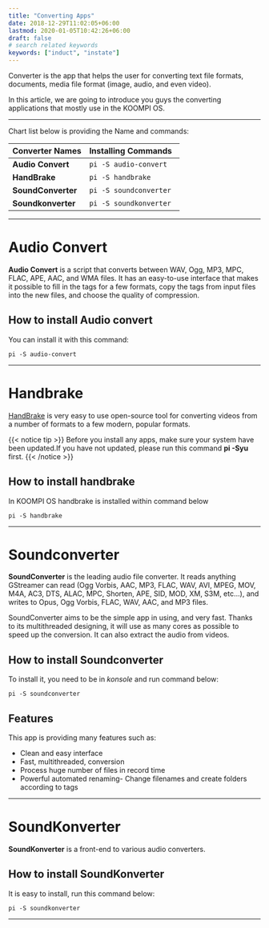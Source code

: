 ```yaml
---
title: "Converting Apps"
date: 2018-12-29T11:02:05+06:00
lastmod: 2020-01-05T10:42:26+06:00
draft: false
# search related keywords
keywords: ["induct", "instate"]
---
```


Converter is the app that helps the user for converting text file formats, documents, media file format (image, audio, and even video).  

In this article, we are going to introduce you guys the converting applications that mostly use in the KOOMPI OS.

----
Chart list below is providing the Name and commands:

| Converter Names  |  Installing Commands | 
|:-------------|:-------------|
| **Audio Convert** | `pi -S audio-convert `     |
| **HandBrake** | `pi -S handbrake `     |
| **SoundConverter** | `pi -S soundconverter `     |
| **Soundkonverter** | `pi -S soundkonverter `     |

----

# Audio Convert
**Audio Convert** is a script that converts between WAV, Ogg, MP3, MPC, FLAC, APE, AAC, and WMA files. It has an easy-to-use interface that makes it possible to fill in the tags for a few formats, copy the tags from input files into the new files, and choose the quality of compression.

## How to install Audio convert
You can install it with this command:

```
pi -S audio-convert
```

---

# Handbrake

[HandBrake](https://handbrake.fr/) is very easy to use open-source tool for converting videos from a number of formats to a few modern, popular formats.

{{< notice tip >}}
Before you install any apps, make sure your system have been updated.If you have not updated, please run this command **pi -Syu** first.
{{< /notice >}}

## How to install handbrake
In KOOMPI OS handbrake is installed within command below
```
pi -S handbrake
```

---

# Soundconverter
**SoundConverter** is the leading audio file converter. It reads anything GStreamer can read (Ogg Vorbis, AAC, MP3, FLAC, WAV, AVI, MPEG, MOV, M4A, AC3, DTS, ALAC, MPC, Shorten, APE, SID, MOD, XM, S3M, etc...), and writes to Opus, Ogg Vorbis, FLAC, WAV, AAC, and MP3 files.

SoundConverter aims to be the simple app in using, and very fast. Thanks to its multithreaded designing, it will use as many cores as possible to speed up the conversion. It can also extract the audio from 
videos.

## How to install Soundconverter
To install it, you need to be in *konsole* and run command below:
```
pi -S soundconverter
```

## Features
This app is providing many features such as:
- Clean and easy interface
- Fast, multithreaded, conversion
- Process huge number of files in record time
- Powerful automated renaming- Change filenames and create folders according to tags

---

# SoundKonverter

**SoundKonverter** is a front-end to various audio converters.

## How to install SoundKonverter
It is easy to install, run this command below:
```
pi -S soundkonverter
```

---
